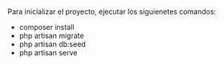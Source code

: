 Para inicializar el proyecto, ejecutar los siguienetes comandos:

- composer install
- php artisan migrate
- php artisan db:seed
- php artisan serve
